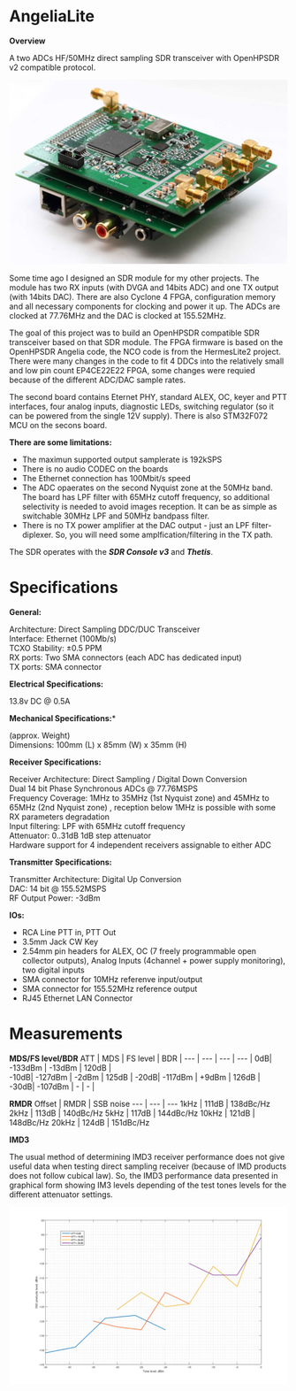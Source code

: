 # **AngeliaLite**
**Overview**

A two ADCs HF/50MHz direct sampling SDR transceiver with OpenHPSDR v2 compatible protocol.

![AngeliaLite SDR transceiver](AngeliaLite.jpg)

Some time ago I designed an SDR module for my other projects. The module has two RX inputs (with DVGA and 14bits ADC) and one TX output (with 14bits DAC). There are also Cyclone 4 FPGA, configuration memory and all necessary components for clocking and power it up. The ADCs are clocked at 77.76MHz and the DAC is clocked at 155.52MHz.

The goal of this project was to build an OpenHPSDR compatible SDR transceiver based on that SDR module. The FPGA firmware is based on the OpenHPSDR Angelia code, the NCO code is from the HermesLite2 project. There were many changes in the code to fit 4 DDCs into the relatively small and low pin count EP4CE22E22 FPGA, some changes were requied because of the different ADC/DAC sample rates.

The second board contains Eternet PHY, standard ALEX, OC, keyer and PTT interfaces, four analog inputs, diagnostic LEDs, switching regulator (so it can be powered from the single 12V supply). There is also STM32F072 MCU on the secons board.

**There are some limitations:**
* The maximun supported output samplerate is 192kSPS
* There is no audio CODEC on the boards
* The Ethernet connection has 100Mbit/s speed
* The ADC opaerates on the second Nyquist zone at the 50MHz band. The board has LPF filter with 65MHz cutoff frequency, so additional selectivity is needed to avoid images reception. It can be as simple as switchable 30MHz LPF and 50MHz bandpass filter.
* There is no TX power amplifier at the DAC output - just an LPF filter-diplexer. So, you will need some amplfication/filtering in the TX path.

The SDR operates with the ***SDR Console v3*** and ***Thetis***.

# **Specifications**
**General:**

Architecture: Direct Sampling DDC/DUC Transceiver  
Interface: Ethernet (100Mb/s)  
TCXO Stability: ±0.5 PPM  
RX ports: Two SMA connectors (each ADC has dedicated input)  
TX ports: SMA connector 

**Electrical Specifications:**

13.8v DC @ 0.5A

**Mechanical Specifications:***

 (approx. Weight)  
Dimensions: 100mm (L) x 85mm (W) x 35mm (H)

**Receiver Specifications:**

Receiver Architecture: Direct Sampling / Digital Down Conversion  
Dual 14 bit Phase Synchronous ADCs @ 77.76MSPS  
Frequency Coverage: 1MHz to 35MHz (1st Nyquist zone) and 45MHz to 65MHz (2nd Nyquist zone)
, reception below 1MHz is possible with some RX parameters degradation  
Input filtering: LPF with 65MHz cutoff frequency  
Attenuator: 0..31dB 1dB step attenuator  
Hardware support for 4 independent receivers assignable to either ADC

**Transmitter Specifications:**

Transmitter Architecture: Digital Up Conversion  
DAC: 14 bit @ 155.52MSPS  
RF Output Power: -3dBm

**IOs:**

* RCA Line PTT in, PTT Out
* 3.5mm Jack CW Key
* 2.54mm pin headers for ALEX, OC (7 freely programmable open collector outputs), Analog Inputs (4channel + power supply monitoring), two digital inputs
* SMA connector for 10MHz referenve input/output
* SMA connector for 155.52MHz reference output
* RJ45 Ethernet LAN Connector

# **Measurements**
**MDS/FS level/BDR**
ATT | MDS | FS level | BDR |
--- | --- | --- | --- |
  0dB| -133dBm | -13dBm | 120dB |  
-10dB| -127dBm | -2dBm | 125dB |
-20dB| -117dBm | +9dBm | 126dB |
-30dB| -107dBm | - | - |

**RMDR**
Offset | RMDR | SSB noise
--- | --- | ---
1kHz | 111dB | 138dBc/Hz
2kHz | 113dB | 140dBc/Hz
5kHz | 117dB | 144dBc/Hz
10kHz | 121dB | 148dBc/Hz
20kHz | 124dB | 151dBc/Hz

**IMD3**

The usual method of determining IMD3 receiver performance does not give useful data when testing direct sampling receiver (because of IMD products does not follow cubical law). So, the IMD3 performance data presented in graphical form showing IM3 levels depending of the test tones levels for the different attenuator settings.

![IMD3 Performance](AngeliaLiteIM3.png)
